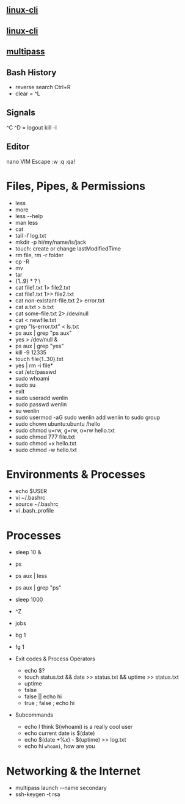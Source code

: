 ## [linux-cli](http://bit.ly/linux-cli)
## [linux-cli](https://btholt.github.io/complete-intro-to-linux-and-the-cli/)
## [multipass](https://multipass.run/)

## Bash History
* reverse search Ctrl+R
* clear = ^L

## Signals
^C 
^D = logout
kill -l

## Editor
nano
VIM Escape  :w :q :qa!

# Files, Pipes, & Permissions
* less 
* more
* less --help
* man less
* cat   
* tail -f log.txt
* mkdir -p hi/my/name/is/jack
* touch: create or change lastModifiedTime
* rm file, rm -r folder 
* cp -R
* mv  
* tar
* {1..9} * ? \
* cat file1.txt 1> file2.txt
* cat file1.txt 1>> file2.txt
* cat non-existant-file.txt 2> error.txt
* cat a.txt > b.txt
* cat some-file.txt 2> /dev/null
* cat < newfile.txt
* grep "ls-error.txt" < ls.txt
* ps aux | grep "ps aux"
* yes > /dev/null &
* ps aux | grep "yes"
* kill -9 12335
* touch file{1..30}.txt
* yes | rm -i file*
* cat /etc/passwd
* sudo whoami
* sudo su
* exit
* sudo useradd wenlin
* sudo passwd wenlin
* su wenlin
* sudo usermod -aG sudo wenlin   add wenlin to sudo group
* sudo chown ubuntu:ubuntu /hello
* sudo chmod u=rw, g=rw, o=rw hello.txt
* sudo chmod 777 file.txt  
* sudo chmod +x hello.txt
* sudo chmod -w hello.txt

# Environments & Processes
  * echo $USER
  * vi ~/.bashrc
  * source ~/.bashrc 
  * vi .bash_profile

# Processes
  * sleep 10 &
  * ps
  * ps aux | less
  * ps aux | grep "ps"
  * sleep 1000
  * ^Z
  * jobs
  * bg 1
  * fg 1
  
* Exit codes & Process Operators
  * echo $?
  * touch status.txt && date >> status.txt && uptime >> status.txt
  * uptime
  * false
  * false || echo hi
  * true ; false ; echo hi

* Subcommands
  * echo I think $(whoami) is a really cool user
  * echo current date is $(date)
  * echo $(date +%x) - $(uptime) >> log.txt
  * echo hi `whoami`, how are you

# Networking & the Internet
  * multipass launch --name secondary
  * ssh-keygen -t rsa
  